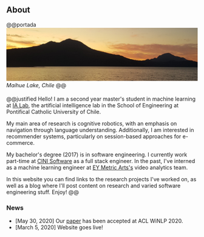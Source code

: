 ## About

@@portada
![Maihue Lake, Chile](/assets/images/crop.jpg#portada)
*Maihue Lake, Chile*
@@

####

@@justified
Hello! I am a second year master's student in machine learning at [IA Lab](http://ialab.ing.puc.cl), the artificial intelligence lab in the School of Engineering at Pontifical Catholic University of Chile.

My main area of research is cognitive robotics, with an emphasis on navigation through language understanding. Additionally, I am interested in recommender systems, particularly on session-based approaches for e-commerce.

My bachelor's degree (2017) is in software engineering. I currently work part-time at [CINI Software](https://www.cinisoftware.cl) as a full stack engineer. In the past, I've interned as a machine learning engineer at [EY Metric Arts's](https://www.ey.com/es_cl/eymetricarts) video analytics team.

In this website you can find links to the research projects I've worked on, as well as a blog where I'll post content on research and varied software engineering stuff. Enjoy!
@@

### News

- [May 30, 2020] Our [paper](https://arxiv.org/abs/2006.00697) has been accepted at ACL WiNLP 2020.
- [March 5, 2020] Website goes live!
